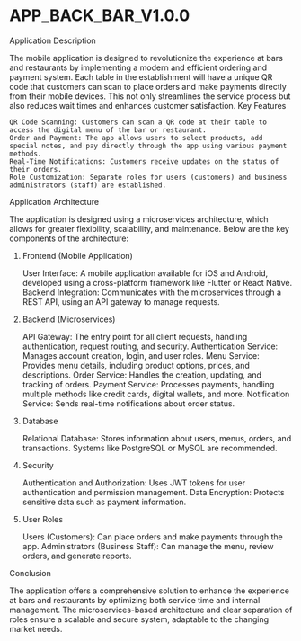 # APP_BACK_BAR_V1.0.0

Application Description

The mobile application is designed to revolutionize the experience at bars and restaurants by implementing a modern and efficient ordering and payment system. Each table in the establishment will have a unique QR code that customers can scan to place orders and make payments directly from their mobile devices. This not only streamlines the service process but also reduces wait times and enhances customer satisfaction.
Key Features

    QR Code Scanning: Customers can scan a QR code at their table to access the digital menu of the bar or restaurant.
    Order and Payment: The app allows users to select products, add special notes, and pay directly through the app using various payment methods.
    Real-Time Notifications: Customers receive updates on the status of their orders.
    Role Customization: Separate roles for users (customers) and business administrators (staff) are established.

Application Architecture

The application is designed using a microservices architecture, which allows for greater flexibility, scalability, and maintenance. Below are the key components of the architecture:
1. Frontend (Mobile Application)

    User Interface: A mobile application available for iOS and Android, developed using a cross-platform framework like Flutter or React Native.
    Backend Integration: Communicates with the microservices through a REST API, using an API gateway to manage requests.

2. Backend (Microservices)

    API Gateway: The entry point for all client requests, handling authentication, request routing, and security.
    Authentication Service: Manages account creation, login, and user roles.
    Menu Service: Provides menu details, including product options, prices, and descriptions.
    Order Service: Handles the creation, updating, and tracking of orders.
    Payment Service: Processes payments, handling multiple methods like credit cards, digital wallets, and more.
    Notification Service: Sends real-time notifications about order status.

3. Database

    Relational Database: Stores information about users, menus, orders, and transactions. Systems like PostgreSQL or MySQL are recommended.

4. Security

    Authentication and Authorization: Uses JWT tokens for user authentication and permission management.
    Data Encryption: Protects sensitive data such as payment information.

5. User Roles

    Users (Customers): Can place orders and make payments through the app.
    Administrators (Business Staff): Can manage the menu, review orders, and generate reports.

Conclusion

The application offers a comprehensive solution to enhance the experience at bars and restaurants by optimizing both service time and internal management. The microservices-based architecture and clear separation of roles ensure a scalable and secure system, adaptable to the changing market needs.
